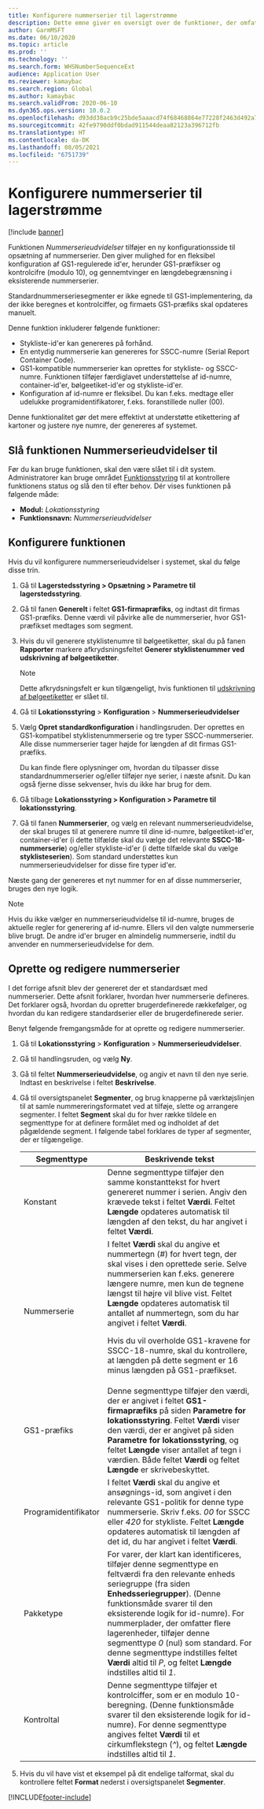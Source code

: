 ```yaml
---
title: Konfigurere nummerserier til lagerstrømme
description: Dette emne giver en oversigt over de funktioner, der omfatter nummerserieudvidelser til id-numre, bølgeetiket-id'er, container-id'er og fragtseddel-id'er.
author: GarmMSFT
ms.date: 06/10/2020
ms.topic: article
ms.prod: ''
ms.technology: ''
ms.search.form: WHSNumberSequenceExt
audience: Application User
ms.reviewer: kamaybac
ms.search.region: Global
ms.author: kamaybac
ms.search.validFrom: 2020-06-10
ms.dyn365.ops.version: 10.0.2
ms.openlocfilehash: d93dd38acb9c25bde5aaacd74f68468864e77228f2463d492a7fb817c9ca2973
ms.sourcegitcommit: 42fe9790ddf0bdad911544deaa82123a396712fb
ms.translationtype: HT
ms.contentlocale: da-DK
ms.lasthandoff: 08/05/2021
ms.locfileid: "6751739"
---
```

# <a name="configure-number-sequences-for-warehouse-flows"></a>Konfigurere nummerserier til lagerstrømme

[!include [banner](../includes/banner.md)]

Funktionen *Nummerserieudvidelser* tilføjer en ny konfigurationsside til opsætning af nummerserier. Den giver mulighed for en fleksibel konfiguration af GS1-regulerede id'er, herunder GS1-præfikser og kontrolcifre (modulo 10), og gennemtvinger en længdebegrænsning i eksisterende nummerserier.

Standardnummerseriesegmenter er ikke egnede til GS1-implementering, da der ikke beregnes et kontrolciffer, og firmaets GS1-præfiks skal opdateres manuelt.

Denne funktion inkluderer følgende funktioner:

- Stykliste-id'er kan genereres på forhånd.
- En entydig nummerserie kan genereres for SSCC-numre (Serial Report Container Code).
- GS1-kompatible nummerserier kan oprettes for stykliste- og SSCC-numre. Funktionen tilføjer færdiglavet understøttelse af id-numre, container-id'er, bølgeetiket-id'er og stykliste-id'er.
- Konfiguration af id-numre er fleksibel. Du kan f.eks. medtage eller udelukke programidentifikatorer, f.eks. foranstillede nuller (00).

Denne funktionalitet gør det mere effektivt at understøtte etikettering af kartoner og justere nye numre, der genereres af systemet.

## <a name="turn-on-the-number-sequence-extensions-feature"></a>Slå funktionen Nummerserieudvidelser til

Før du kan bruge funktionen, skal den være slået til i dit system. Administratorer kan bruge området [Funktionsstyring](../../fin-ops-core/fin-ops/get-started/feature-management/feature-management-overview.md) til at kontrollere funktionens status og slå den til efter behov. Dér vises funktionen på følgende måde:

- **Modul:** *Lokationsstyring*
- **Funktionsnavn:** *Nummerserieudvidelser*

## <a name="set-up-the-feature"></a>Konfigurere funktionen

Hvis du vil konfigurere nummerserieudvidelser i systemet, skal du følge disse trin.

1. Gå til **Lagerstedsstyring \> Opsætning \> Parametre til lagerstedsstyring**.
1. Gå til fanen **Generelt** i feltet **GS1-firmapræfiks**, og indtast dit firmas GS1-præfiks. Denne værdi vil påvirke alle de nummerserier, hvor GS1-præfikset medtages som segment.
1. Hvis du vil generere styklistenumre til bølgeetiketter, skal du på fanen **Rapporter** markere afkrydsningsfeltet **Generer styklistenummer ved udskrivning af bølgeetiketter**.

    > [!NOTE]
    > Dette afkrydsningsfelt er kun tilgængeligt, hvis funktionen til [udskrivning af bølgeetiketter](configure-wave-label-printing.md) er slået til.

1. Gå til **Lokationsstyring** \> **Konfiguration** \> **Nummerserieudvidelser**
1. Vælg **Opret standardkonfiguration** i handlingsruden. Der oprettes en GS1-kompatibel styklistenummerserie og tre typer SSCC-nummerserier. Alle disse nummerserier tager højde for længden af dit firmas GS1-præfiks.

    Du kan finde flere oplysninger om, hvordan du tilpasser disse standardnummerserier og/eller tilføjer nye serier, i næste afsnit. Du kan også fjerne disse sekvenser, hvis du ikke har brug for dem.

1. Gå tilbage **Lokationsstyring \> Konfiguration \> Parametre til lokationsstyring**.
1. Gå til fanen **Nummerserier**, og vælg en relevant nummerserieudvidelse, der skal bruges til at generere numre til dine id-numre, bølgeetiket-id'er, container-id'er (i dette tilfælde skal du vælge det relevante **SSCC-18-nummerserie**) og/eller stykliste-id'er (i dette tilfælde skal du vælge **styklisteserien**). Som standard understøttes kun nummerserieudvidelser for disse fire typer id'er.

Næste gang der genereres et nyt nummer for en af disse nummerserier, bruges den nye logik.

> [!NOTE]
> Hvis du ikke vælger en nummerserieudvidelse til id-numre, bruges de aktuelle regler for generering af id-numre. Ellers vil den valgte nummerserie blive brugt. De andre id'er bruger en almindelig nummerserie, indtil du anvender en nummerserieudvidelse for dem.

## <a name="create-and-edit-number-sequences"></a>Oprette og redigere nummerserier

I det forrige afsnit blev der genereret der et standardsæt med nummerserier. Dette afsnit forklarer, hvordan hver nummerserie defineres. Det forklarer også, hvordan du opretter brugerdefinerede rækkefølger, og hvordan du kan redigere standardserier eller de brugerdefinerede serier.

Benyt følgende fremgangsmåde for at oprette og redigere nummerserier.

1. Gå til **Lokationsstyring** \> **Konfiguration** \> **Nummerserieudvidelser**.
1. Gå til handlingsruden, og vælg **Ny**.
1. Gå til feltet **Nummerserieudvidelse**, og angiv et navn til den nye serie. Indtast en beskrivelse i feltet **Beskrivelse**.
1. Gå til oversigtspanelet **Segmenter**, og brug knapperne på værktøjslinjen til at samle nummereringsformatet ved at tilføje, slette og arrangere segmenter. I feltet **Segment** skal du for hver række tildele en segmenttype for at definere formålet med og indholdet af det pågældende segment. I følgende tabel forklares de typer af segmenter, der er tilgængelige.

    | Segmenttype | Beskrivende tekst |
    |---|---|
    | Konstant | Denne segmenttype tilføjer den samme konstanttekst for hvert genereret nummer i serien. Angiv den krævede tekst i feltet **Værdi**. Feltet **Længde** opdateres automatisk til længden af den tekst, du har angivet i feltet **Værdi**. |
    | Nummerserie | I feltet **Værdi** skal du angive et nummertegn (*\#*) for hvert tegn, der skal vises i den oprettede serie. Selve nummerserien kan f.eks. generere længere numre, men kun de tegnene længst til højre vil blive vist. Feltet **Længde** opdateres automatisk til antallet af nummertegn, som du har angivet i feltet **Værdi**.<p>Hvis du vil overholde GS1-kravene for SSCC-18-numre, skal du kontrollere, at længden på dette segment er 16 minus længden på GS1-præfikset.</p> |
    | GS1-præfiks | Denne segmenttype tilføjer den værdi, der er angivet i feltet **GS1-firmapræfiks** på siden **Parametre for lokationsstyring**. Feltet **Værdi** viser den værdi, der er angivet på siden **Parametre for lokationsstyring**, og feltet **Længde** viser antallet af tegn i værdien. Både feltet **Værdi** og feltet **Længde** er skrivebeskyttet. |
    | Programidentifikator | I feltet **Værdi** skal du angive et ansøgnings-id, som angivet i den relevante GS1-politik for denne type nummerserie. Skriv f.eks. *00* for SSCC eller *420* for stykliste. Feltet **Længde** opdateres automatisk til længden af det id, du har angivet i feltet **Værdi**. |
    | Pakketype | For varer, der klart kan identificeres, tilføjer denne segmenttype en feltværdi fra den relevante enheds seriegruppe (fra siden **Enhedsseriegrupper**). (Denne funktionsmåde svarer til den eksisterende logik for id-numre). For nummerplader, der omfatter flere lagerenheder, tilføjer denne segmenttype *0* (nul) som standard. For denne segmenttype indstilles feltet **Værdi** altid til *P*, og feltet **Længde** indstilles altid til *1*.|
    | Kontroltal | Denne segmenttype tilføjer et kontrolciffer, som er en modulo 10-beregning. (Denne funktionsmåde svarer til den eksisterende logik for id-numre). For denne segmenttype angives feltet **Værdi** til et cirkumflekstegn (*^*), og feltet **Længde** indstilles altid til *1*. |

1. Hvis du vil have vist et eksempel på dit endelige talformat, skal du kontrollere feltet **Format** nederst i oversigtspanelet **Segmenter**.


[!INCLUDE[footer-include](../../includes/footer-banner.md)]